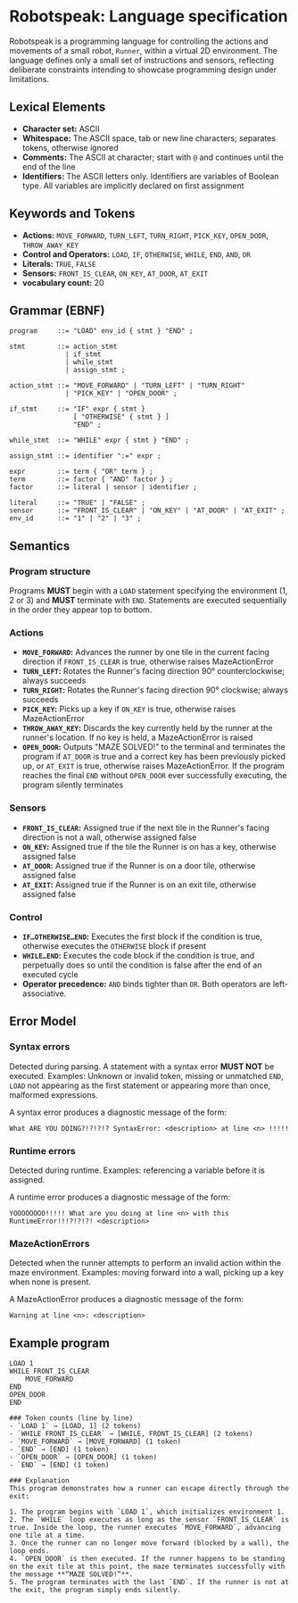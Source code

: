 # Robotspeak: Language specification

Robotspeak is a programming language for controlling the actions and movements of a small robot, `Runner`, within a virtual 2D environment. The language defines only a small set of instructions and sensors, reflecting deliberate constraints intending to showcase programming design under limitations.

## Lexical Elements

- **Character set:** ASCII
- **Whitespace:** The ASCII space, tab or new line characters; separates tokens, otherwise ignored
- **Comments:** The ASCII at character; start with `@` and continues until the end of the line
- **Identifiers:** The ASCII letters only. Identifiers are variables of Boolean type. All variables are implicitly declared on first assignment

## Keywords and Tokens

- **Actions:** `MOVE_FORWARD`, `TURN_LEFT`, `TURN_RIGHT`, `PICK_KEY`, `OPEN_DOOR`, `THROW_AWAY_KEY`
- **Control and Operators:** `LOAD`, `IF`, `OTHERWISE`, `WHILE`, `END`, `AND`, `OR`
- **Literals:** `TRUE`, `FALSE`
- **Sensors:** `FRONT_IS_CLEAR`, `ON_KEY`, `AT_DOOR`, `AT_EXIT`
- **vocabulary count:** 20


## Grammar (EBNF)

```ebnf
program     ::= "LOAD" env_id { stmt } "END" ;

stmt        ::= action_stmt
              | if_stmt
              | while_stmt
              | assign_stmt ;

action_stmt ::= "MOVE_FORWARD" | "TURN_LEFT" | "TURN_RIGHT"
              | "PICK_KEY" | "OPEN_DOOR" ;

if_stmt     ::= "IF" expr { stmt }
                [ "OTHERWISE" { stmt } ]
                "END" ;

while_stmt  ::= "WHILE" expr { stmt } "END" ;

assign_stmt ::= identifier ":=" expr ;

expr        ::= term { "OR" term } ;
term        ::= factor { "AND" factor } ;
factor      ::= literal | sensor | identifier ;

literal     ::= "TRUE" | "FALSE" ;
sensor      ::= "FRONT_IS_CLEAR" | "ON_KEY" | "AT_DOOR" | "AT_EXIT" ;
env_id      ::= "1" | "2" | "3" ;
```

## Semantics

### Program structure

Programs **MUST** begin with a `LOAD` statement specifying the environment (1, 2 or 3) and **MUST** terminate with `END`. Statements are executed sequentially in the order they appear top to bottom.

### Actions

- **`MOVE_FORWARD`:** Advances the runner by one tile in the current facing direction if `FRONT_IS_CLEAR` is true, otherwise raises MazeActionError
- **`TURN_LEFT`:** Rotates the Runner's facing direction 90° counterclockwise; always succeeds
- **`TURN_RIGHT`:** Rotates the Runner's facing direction 90° clockwise; always succeeds
- **`PICK_KEY`:** Picks up a key if `ON_KEY` is true, otherwise raises MazeActionError
- **`THROW_AWAY_KEY`:** Discards the key currently held by the runner at the runner's location. If no key is held, a MazeActionError is raised
- **`OPEN_DOOR`:** Outputs "MAZE SOLVED!" to the terminal and terminates the program if `AT_DOOR` is true and a correct key has been previously picked up, or `AT_EXIT` is true, otherwise raises MazeActionError. If the program reaches the final `END` without `OPEN_DOOR` ever successfully executing, the program silently terminates

### Sensors

- **`FRONT_IS_CLEAR`:** Assigned true if the next tile in the Runner's facing direction is not a wall, otherwise assigned false
- **`ON_KEY`:** Assigned true if the tile the Runner is on has a key, otherwise assigned false
- **`AT_DOOR`:** Assigned true if the Runner is on a door tile, otherwise assigned false
- **`AT_EXIT`:** Assigned true if the Runner is on an exit tile, otherwise assigned false

### Control

- **`IF…OTHERWISE…END`:** Executes the first block if the condition is true, otherwise executes the `OTHERWISE` block if present
- **`WHILE…END`:** Executes the code block if the condition is true, and perpetually does so until the condition is false after the end of an executed cycle
- **Operator precedence:** `AND` binds tighter than `OR`. Both operators are left-associative.

## Error Model

### Syntax errors

Detected during parsing. A statement with a syntax error **MUST NOT** be executed. Examples: Unknown or invalid token, missing or unmatched `END`, `LOAD` not appearing as the first statement or appearing more than once, malformed expressions.

A syntax error produces a diagnostic message of the form:
```
What ARE YOU DOING?!?!?!? SyntaxError: <description> at line <n> !!!!!
```

### Runtime errors

Detected during runtime. Examples: referencing a variable before it is assigned.

A runtime error produces a diagnostic message of the form:
```
YOOOOOOOO!!!!! What are you doing at line <n> with this RuntimeError!!!?!?!?! <description>
```

### MazeActionErrors

Detected when the runner attempts to perform an invalid action within the maze environment. Examples: moving forward into a wall, picking up a key when none is present.

A MazeActionError produces a diagnostic message of the form:
```
Warning at line <n>: <description>
```

## Example program
```robotspeak
LOAD 1
WHILE FRONT_IS_CLEAR
    MOVE_FORWARD
END
OPEN_DOOR
END

### Token counts (line by line)
- `LOAD 1` → [LOAD, 1] (2 tokens)  
- `WHILE FRONT_IS_CLEAR` → [WHILE, FRONT_IS_CLEAR] (2 tokens)  
- `MOVE_FORWARD` → [MOVE_FORWARD] (1 token)  
- `END` → [END] (1 token)  
- `OPEN_DOOR` → [OPEN_DOOR] (1 token)  
- `END` → [END] (1 token)  

### Explanation
This program demonstrates how a runner can escape directly through the exit:

1. The program begins with `LOAD 1`, which initializes environment 1.  
2. The `WHILE` loop executes as long as the sensor `FRONT_IS_CLEAR` is true. Inside the loop, the runner executes `MOVE_FORWARD`, advancing one tile at a time.  
3. Once the runner can no longer move forward (blocked by a wall), the loop ends.  
4. `OPEN_DOOR` is then executed. If the runner happens to be standing on the exit tile at this point, the maze terminates successfully with the message **“MAZE SOLVED!”**.  
5. The program terminates with the last `END`. If the runner is not at the exit, the program simply ends silently.